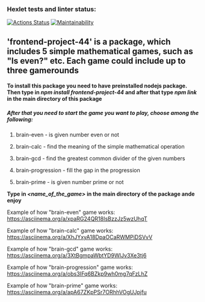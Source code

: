 ### Hexlet tests and linter status:
[![Actions Status](https://github.com/kinddoctor/frontend-project-44/workflows/hexlet-check/badge.svg)](https://github.com/kinddoctor/frontend-project-44/actions)
[![Maintainability](https://api.codeclimate.com/v1/badges/9bffb077285915735531/maintainability)](https://codeclimate.com/github/kinddoctor/frontend-project-44/maintainability)

 ## 'frontend-project-44' is a package, which includes 5 simple mathematical games, such as "Is even?" etc. Each game could include up to three gamerounds ##
 
#### To install this package you need to have preinstalled nodejs package. Then type in *npm install frontend-project-44* and after that type *npm link* in the main directory of this package  ####
##### After that you need to start the game you want to play, choose among the following: #####

1. brain-even - is given number even or not

2. brain-calc - find the meaning of the simple mathematical operation

3. brain-gcd - find the greatest common divider of the given numbers

4. brain-progression - fill the gap in the progression

5. brain-prime - is given number prime or not

**Type in *<name_of_the_game>* in the main directory of the package ande enjoy**


Example of how "brain-even" game works: https://asciinema.org/a/xpaRG24QR18IsBzzJz5wzUhqT

Example of how "brain-calc" game works: https://asciinema.org/a/XhJYxyA18DpaOCaRWMPiDSVvV

Example of how "brain-gcd" game works: https://asciinema.org/a/3XtBgmpaWbtYD9WlJv3Xe3tj6

Example of how "brain-progression" game works: https://asciinema.org/a/obs3IFq6BZkp9wh0mg7qFzLhZ

Example of how "brain-prime" game works: https://asciinema.org/a/apA67ZKpPSr7ORhhVOgUJpjfu
